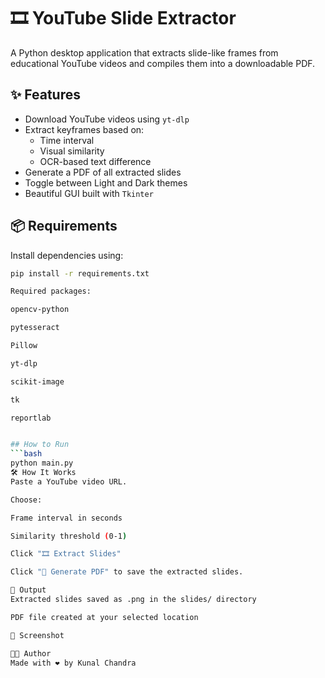 # 🎞️ YouTube Slide Extractor

A Python desktop application that extracts slide-like frames from educational YouTube videos and compiles them into a downloadable PDF.

## ✨ Features

- Download YouTube videos using `yt-dlp`
- Extract keyframes based on:
  - Time interval
  - Visual similarity
  - OCR-based text difference
- Generate a PDF of all extracted slides
- Toggle between Light and Dark themes
- Beautiful GUI built with `Tkinter`

## 📦 Requirements

Install dependencies using:

```bash
pip install -r requirements.txt

Required packages:

opencv-python

pytesseract

Pillow

yt-dlp

scikit-image

tk

reportlab


## How to Run
```bash
python main.py
🛠️ How It Works
Paste a YouTube video URL.

Choose:

Frame interval in seconds

Similarity threshold (0-1)

Click "🎞️ Extract Slides"

Click "📄 Generate PDF" to save the extracted slides.

📁 Output
Extracted slides saved as .png in the slides/ directory

PDF file created at your selected location

📸 Screenshot

👨‍💻 Author
Made with ❤️ by Kunal Chandra

